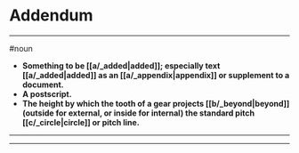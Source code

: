 # Addendum
---
#noun
- **Something to be [[a/_added|added]]; especially text [[a/_added|added]] as an [[a/_appendix|appendix]] or supplement to a document.**
- **A postscript.**
- **The height by which the tooth of a gear projects [[b/_beyond|beyond]] (outside for external, or inside for internal) the standard pitch [[c/_circle|circle]] or pitch line.**
---
---
